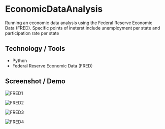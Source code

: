 # EconomicDataAnalysis

Running an economic data analysis using the Federal Reserve Economic Data (FRED). Specific points of ineterst include unemployment per state and participation rate per state

## Technology / Tools

- Python
- Federal Reserve Economic Data (FRED)

## Screenshot / Demo

![FRED1](https://github.com/GerardRosario/EconomicDataAnalysis/assets/55461102/0f9cffd6-619c-48eb-b490-967697a4bc79)

![FRED2](https://github.com/GerardRosario/EconomicDataAnalysis/assets/55461102/d96eb7de-796f-4b45-a835-e4bf0a591375)

![FRED3](https://github.com/GerardRosario/EconomicDataAnalysis/assets/55461102/cc4ceb64-c259-4719-8a47-afc7ae148a86)

![FRED4](https://github.com/GerardRosario/EconomicDataAnalysis/assets/55461102/9ccd4555-d850-4ece-a1e1-bfba236319a8)
